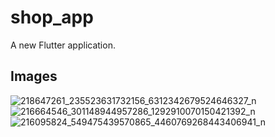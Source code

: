 # shop_app

A new Flutter application.

## Images

![218647261_235523631732156_6312342679524646327_n](https://user-images.githubusercontent.com/34140634/126018753-91d28140-8d9b-4ccb-828c-59f9c92de908.jpg)
![216664546_301148944957286_1292910070150421392_n](https://user-images.githubusercontent.com/34140634/126018752-862bef12-97d3-4ecd-971d-4a8c022c5271.jpg)
![216095824_549475439570865_4460769268443406941_n](https://user-images.githubusercontent.com/34140634/126018750-f0225050-c25c-497a-b895-9a7447d2aacf.jpg)


